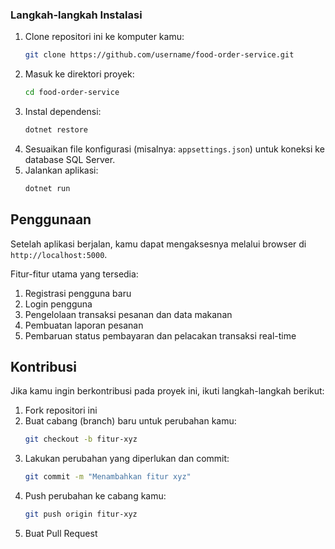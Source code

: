 ### Langkah-langkah Instalasi

1. Clone repositori ini ke komputer kamu:
    ```bash
    git clone https://github.com/username/food-order-service.git
    ```
2. Masuk ke direktori proyek:
    ```bash
    cd food-order-service
    ```
3. Instal dependensi:
    ```bash
    dotnet restore
    ```
4. Sesuaikan file konfigurasi (misalnya: `appsettings.json`) untuk koneksi ke database SQL Server.
5. Jalankan aplikasi:
    ```bash
    dotnet run
    ```

## Penggunaan

Setelah aplikasi berjalan, kamu dapat mengaksesnya melalui browser di `http://localhost:5000`.

Fitur-fitur utama yang tersedia:
1. Registrasi pengguna baru
2. Login pengguna
3. Pengelolaan transaksi pesanan dan data makanan
4. Pembuatan laporan pesanan
5. Pembaruan status pembayaran dan pelacakan transaksi real-time

## Kontribusi

Jika kamu ingin berkontribusi pada proyek ini, ikuti langkah-langkah berikut:

1. Fork repositori ini
2. Buat cabang (branch) baru untuk perubahan kamu:
    ```bash
    git checkout -b fitur-xyz
    ```
3. Lakukan perubahan yang diperlukan dan commit:
    ```bash
    git commit -m "Menambahkan fitur xyz"
    ```
4. Push perubahan ke cabang kamu:
    ```bash
    git push origin fitur-xyz
    ```
5. Buat Pull Request
